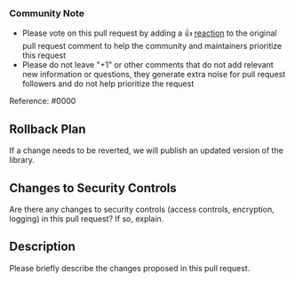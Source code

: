 <!--- Please keep this note for the community --->

### Community Note

* Please vote on this pull request by adding a 👍 [reaction](https://blog.github.com/2016-03-10-add-reactions-to-pull-requests-issues-and-comments/) to the original pull request comment to help the community and maintainers prioritize this request
* Please do not leave "+1" or other comments that do not add relevant new information or questions, they generate extra noise for pull request followers and do not help prioritize the request

<!--- Thank you for keeping this note for the community --->

Reference: #0000 <!--- Pull Requests should have an associated issue or may be closed --->

<!-- heimdall_github_prtemplate:grc-pci_dss-2024-01-05 -->

## Rollback Plan

If a change needs to be reverted, we will publish an updated version of the library.

## Changes to Security Controls

Are there any changes to security controls (access controls, encryption, logging) in this pull request? If so, explain.

## Description

Please briefly describe the changes proposed in this pull request.